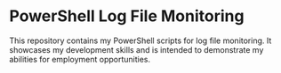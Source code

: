 # PowerShell Log File Monitoring

This repository contains my PowerShell scripts for log file monitoring. It showcases my development skills and is intended to demonstrate my abilities for employment opportunities.

